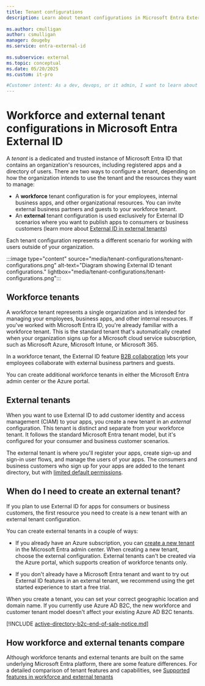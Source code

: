```yaml
---
title: Tenant configurations
description: Learn about tenant configurations in Microsoft Entra External ID. Understand the differences between workforce and external tenants, and how to configure them for your organization's needs.
 
ms.author: cmulligan
author: csmulligan
manager: dougeby
ms.service: entra-external-id
 
ms.subservice: external
ms.topic: conceptual
ms.date: 05/20/2025
ms.custom: it-pro

#Customer intent: As a dev, devops, or it admin, I want to learn about features supported in a CIAM tenant. 
---
```

# Workforce and external tenant configurations in Microsoft Entra External ID

A *tenant* is a dedicated and trusted instance of Microsoft Entra ID that contains an organization's resources, including registered apps and a directory of users. There are two ways to configure a tenant, depending on how the organization intends to use the tenant and the resources they want to manage:

- A **workforce** tenant configuration is for your employees, internal business apps, and other organizational resources. You can invite external business partners and guests to your workforce tenant.
- An **external** tenant configuration is used exclusively for External ID scenarios where you want to publish apps to consumers or business customers (learn more about [External ID in external tenants](~/external-id/customers/overview-customers-ciam.md))

Each tenant configuration represents a different scenario for working with users outside of your organization.

:::image type="content" source="media/tenant-configurations/tenant-configurations.png" alt-text="Diagram showing External ID tenant configurations." lightbox="media/tenant-configurations/tenant-configurations.png":::

## Workforce tenants

A workforce tenant represents a single organization and is intended for managing your employees, business apps, and other internal resources. If you've worked with Microsoft Entra ID, you're already familiar with a workforce tenant. This is the standard tenant that's automatically created when your organization signs up for a Microsoft cloud service subscription, such as Microsoft Azure, Microsoft Intune, or Microsoft 365.

In a workforce tenant, the External ID feature [B2B collaboration](what-is-b2b.md) lets your employees collaborate with external business partners and guests.

You can create additional workforce tenants in either the Microsoft Entra admin center or the Azure portal.

## External tenants

When you want to use External ID to add customer identity and access management (CIAM) to your apps, you create a new tenant in an *external* configuration. This tenant is distinct and separate from your workforce tenant. It follows the standard Microsoft Entra tenant model, but it's configured for your consumer and business customer scenarios.

The external tenant is where you'll register your apps, create sign-up and sign-in user flows, and manage the users of your apps. The consumers and business customers who sign up for your apps are added to the tenant directory, but with [limited default permissions](customers/reference-user-permissions.md).

## When do I need to create an external tenant?

If you plan to use External ID for apps for consumers or business customers, the first resource you need to create is a new tenant with an external tenant configuration.

You can create external tenants in a couple of ways:

- If you already have an Azure subscription, you can [create a new tenant](customers/how-to-create-customer-tenant-portal.md) in the Microsoft Entra admin center. When creating a new tenant, choose the external configuration. External tenants can't be created via the Azure portal, which supports creation of workforce tenants only.

- If you don't already have a Microsoft Entra tenant and want to try out External ID features in an external tenant, we recommend using the get started experience to start a free trial.

When you create a tenant,  you can set your correct geographic location and domain name. If you currently use Azure AD B2C, the new workforce and customer tenant model doesn't affect your existing Azure AD B2C tenants.

[!INCLUDE [active-directory-b2c-end-of-sale-notice.md](./includes/active-directory-b2c-end-of-sale-notice.md)]

## How workforce and external tenants compare

Although workforce tenants and external tenants are built on the same underlying Microsoft Entra platform, there are some feature differences. For a detailed comparison of tenant features and capabilities, see [Supported features in workforce and external tenants](customers/concept-supported-features-customers.md)